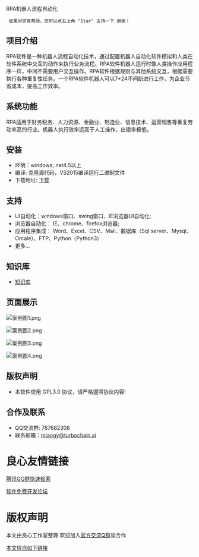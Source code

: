  
 
 
  RPA机器人流程自动化  
 
     
         
         
      
         
     
     
     
     如果对您有帮助，您可以点右上角 "Star" 支持一下 谢谢！ 
 


## 项目介绍
   RPA软件是一种机器人流程自动化技术，通过配置机器人自动化软件模拟和人类在软件系统中交互的动作来执行业务流程。RPA软件机器人运行时像人类操作应用程序一样，中间不需要用户交互操作。RPA软件根据规则与其他系统交互，根据需要执行各种重复性任务。一个RPA软件机器人可以7*24不间断进行工作，为企业节省成本，提高工作效率。
    
## 系统功能
   RPA适用于财务税务、人力资源、金融业、制造业、信息技术、运营销售等重复劳动率高的行业。机器人执行效率远高于人工操作，出错率极低。
    
## 安装
  * 环境：windows;.net4.5以上
  * 编译: 克隆源代码，VS2015编译运行二进制文件
  * 下载地址: [下载](http://u.720life.cn/g/71b76b792677aaae018aae661769e7d8c73bd157b7bfb43e9db2def3ce19488b3da1df187c641d430d9d300df417a42b6f82a9758d98854f84f8cc0016adac8c) 
  
## 支持
  * UI自动化：windows窗口、swing窗口、IE浏览器UI自动化;
  * 浏览器自动化： IE、chrome、firefox浏览器;
  * 应用程序集成： Word、Excel、CSV、Mail、数据库（Sql server、Mysql、Orcale）、FTP、Python（Python3）
  * 更多...
  
## 知识库
   * [知识库](http://u.720life.cn/g/2e71d0f0a5c601172267ba20d3a43c6e7b63bd16798ef701c643537a7d580d8740b40a9fdc1da79d438806fc480e96fc)
## 页面展示
![](https://images.gitee.com/uploads/images/2019/1223/170223_ac515090_5539659.png "案例图1.png")
 

![](https://images.gitee.com/uploads/images/2019/1223/170239_59657e5d_5539659.png "案例图2.png")
 

![](https://images.gitee.com/uploads/images/2019/1223/170254_94ef1fab_5539659.png "案例图3.png")
 

![](https://images.gitee.com/uploads/images/2019/1223/170312_ed126dde_5539659.png "案例图4.png")

## 版权声明
  * 本软件使用 GPL3.0 协议，请严格遵照协议内容!
## 合作及联系
  * QQ交流群: 767682308
  * 联系邮箱：miaogy@turbochain.ai
   



 # 良心友情链接

[腾讯QQ群快速检索](http://u.720life.cn/s/8cf73f7c)

[软件免费开发论坛](http://u.720life.cn/s/bbb01dc0)

# 版权声明 

本文由良心工作室整理 欢迎加入[官方交流Q群](https://u.720life.cn/s/f2316816)谈合作

[本文转自如下链接](http://u.720life.cn/g/2e71d0f0a5c601172267ba20d3a43c6e15b4d4c62321d92e9e60890d211b99299bd0be0f7529753d0579c6468082432fcc256f545e53d58904ad1d95105ba6ea)
